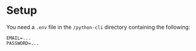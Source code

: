 # Setup

You need a `.env` file in the `/python-cli` directory containing the following:

```
EMAIL=...
PASSWORD=...
```
